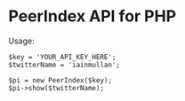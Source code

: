 # PeerIndex API for PHP

Usage:

    $key = 'YOUR_API_KEY_HERE';
    $twitterName = 'iainmullan';

    $pi = new PeerIndex($key);
    $pi->show($twitterName);